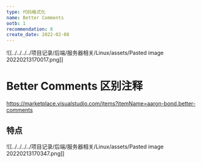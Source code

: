 ```yaml
---
type: 代码格式化
name: Better Comments
ootb: 1
recommendation: 8
create_date: 2022-02-08
---
```


![[../../../../项目记录/后端/服务器相关/Linux/assets/Pasted image 20220213170017.png]]

# Better Comments 区别注释

https://marketplace.visualstudio.com/items?itemName=aaron-bond.better-comments

## 特点

![[../../../../项目记录/后端/服务器相关/Linux/assets/Pasted image 20220213170347.png]]